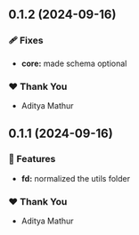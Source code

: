 ## 0.1.2 (2024-09-16)


### 🩹 Fixes

- **core:** made schema optional


### ❤️  Thank You

- Aditya Mathur

## 0.1.1 (2024-09-16)


### 🚀 Features

- **fd:** normalized the utils folder


### ❤️  Thank You

- Aditya Mathur